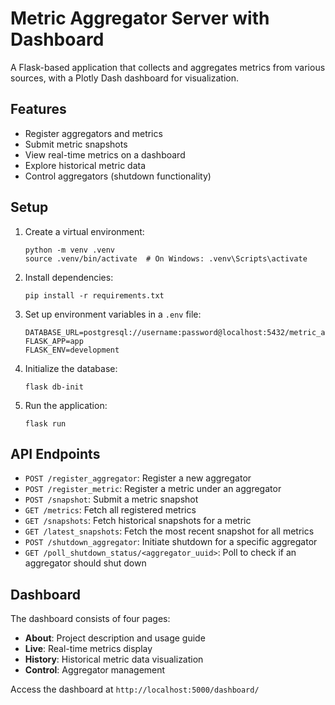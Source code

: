 # Metric Aggregator Server with Dashboard

A Flask-based application that collects and aggregates metrics from various sources, with a Plotly Dash dashboard for visualization.

## Features

- Register aggregators and metrics
- Submit metric snapshots
- View real-time metrics on a dashboard
- Explore historical metric data
- Control aggregators (shutdown functionality)

## Setup

1. Create a virtual environment:
   ```
   python -m venv .venv
   source .venv/bin/activate  # On Windows: .venv\Scripts\activate
   ```

2. Install dependencies:
   ```
   pip install -r requirements.txt
   ```

3. Set up environment variables in a `.env` file:
   ```
   DATABASE_URL=postgresql://username:password@localhost:5432/metric_aggregator
   FLASK_APP=app
   FLASK_ENV=development
   ```

4. Initialize the database:
   ```
   flask db-init
   ```

5. Run the application:
   ```
   flask run
   ```

## API Endpoints

- `POST /register_aggregator`: Register a new aggregator
- `POST /register_metric`: Register a metric under an aggregator
- `POST /snapshot`: Submit a metric snapshot
- `GET /metrics`: Fetch all registered metrics
- `GET /snapshots`: Fetch historical snapshots for a metric
- `GET /latest_snapshots`: Fetch the most recent snapshot for all metrics
- `POST /shutdown_aggregator`: Initiate shutdown for a specific aggregator
- `GET /poll_shutdown_status/<aggregator_uuid>`: Poll to check if an aggregator should shut down

## Dashboard

The dashboard consists of four pages:
- **About**: Project description and usage guide
- **Live**: Real-time metrics display
- **History**: Historical metric data visualization
- **Control**: Aggregator management

Access the dashboard at `http://localhost:5000/dashboard/` 